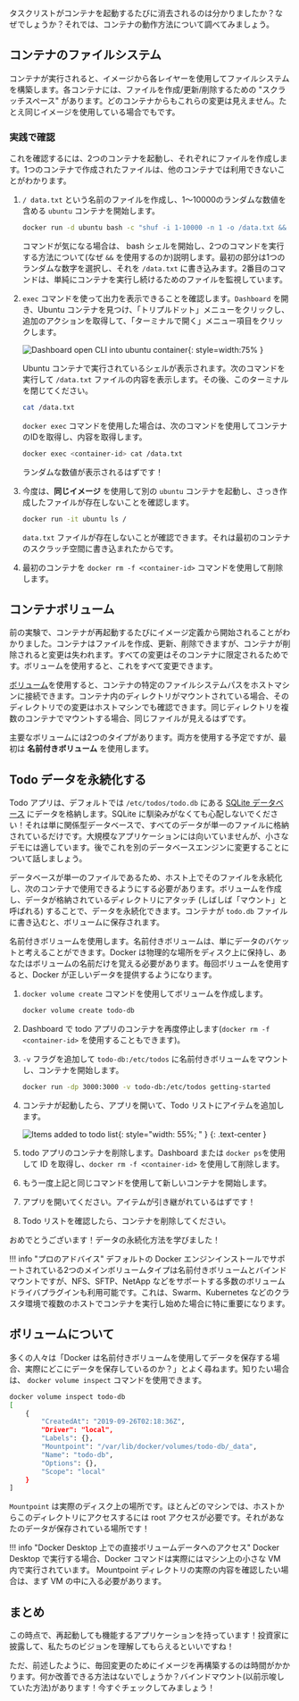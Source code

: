 タスクリストがコンテナを起動するたびに消去されるのは分かりましたか？なぜでしょうか？それでは、コンテナの動作方法について調べてみましょう。

## コンテナのファイルシステム

コンテナが実行されると、イメージから各レイヤーを使用してファイルシステムを構築します。各コンテナには、ファイルを作成/更新/削除するための "スクラッチスペース" があります。どのコンテナからもこれらの変更は見えません。たとえ同じイメージを使用している場合でもです。

### 実践で確認

これを確認するには、2つのコンテナを起動し、それぞれにファイルを作成します。1つのコンテナで作成されたファイルは、他のコンテナでは利用できないことがわかります。

1. `/ data.txt` という名前のファイルを作成し、1〜10000のランダムな数値を含める `ubuntu` コンテナを開始します。

    ```bash
    docker run -d ubuntu bash -c "shuf -i 1-10000 -n 1 -o /data.txt && tail -f /dev/null"
    ```

    コマンドが気になる場合は、 bash シェルを開始し、2つのコマンドを実行する方法について(なぜ `&&` を使用するのか)説明します。最初の部分は1つのランダムな数字を選択し、それを `/data.txt` に書き込みます。2番目のコマンドは、単純にコンテナを実行し続けるためのファイルを監視しています。

1. `exec` コマンドを使って出力を表示できることを確認します。`Dashboard` を開き、Ubuntu コンテナを見つけ、「トリプルドット」メニューをクリックし、追加のアクションを取得して、「ターミナルで開く」メニュー項目をクリックします。

    ![Dashboard open CLI into ubuntu container](dashboard-open-cli-ubuntu.png){: style=width:75% }

    Ubuntu コンテナで実行されているシェルが表示されます。次のコマンドを実行して `/data.txt` ファイルの内容を表示します。その後、このターミナルを閉じてください。

    ```bash
    cat /data.txt
    ```

    `docker exec` コマンドを使用した場合は、次のコマンドを使用してコンテナのIDを取得し、内容を取得します。

    ```bash
    docker exec <container-id> cat /data.txt
    ```

    ランダムな数値が表示されるはずです！

1. 今度は、**同じイメージ** を使用して別の `ubuntu` コンテナを起動し、さっき作成したファイルが存在しないことを確認します。

    ```bash
    docker run -it ubuntu ls /
    ```

    `data.txt` ファイルが存在しないことが確認できます。それは最初のコンテナのスクラッチ空間に書き込まれたからです。

1. 最初のコンテナを `docker rm -f <container-id>` コマンドを使用して削除します。

## コンテナボリューム

前の実験で、コンテナが再起動するたびにイメージ定義から開始されることがわかりました。コンテナはファイルを作成、更新、削除できますが、コンテナが削除されると変更は失われます。すべての変更はそのコンテナに限定されるためです。ボリュームを使用すると、これをすべて変更できます。

[ボリューム](https://docs.docker.com/storage/volumes/)を使用すると、コンテナの特定のファイルシステムパスをホストマシンに接続できます。コンテナ内のディレクトリがマウントされている場合、そのディレクトリでの変更はホストマシンでも確認できます。同じディレクトリを複数のコンテナでマウントする場合、同じファイルが見えるはずです。

主要なボリュームには2つのタイプがあります。両方を使用する予定ですが、最初は **名前付きボリューム** を使用します。

## Todo データを永続化する

Todo アプリは、デフォルトでは `/etc/todos/todo.db` にある [SQLite データベース](https://www.sqlite.org/index.html) にデータを格納します。SQLite に馴染みがなくても心配しないでください！それは単に関係型データベースで、すべてのデータが単一のファイルに格納されているだけです。大規模なアプリケーションには向いていませんが、小さなデモには適しています。後でこれを別のデータベースエンジンに変更することについて話しましょう。

データベースが単一のファイルであるため、ホスト上でそのファイルを永続化し、次のコンテナで使用できるようにする必要があります。ボリュームを作成し、データが格納されているディレクトリにアタッチ (しばしば「マウント」と呼ばれる) することで、データを永続化できます。コンテナが `todo.db` ファイルに書き込むと、ボリュームに保存されます。

名前付きボリュームを使用します。名前付きボリュームは、単にデータのバケットと考えることができます。Docker は物理的な場所をディスク上に保持し、あなたはボリュームの名前だけを覚える必要があります。毎回ボリュームを使用すると、Docker が正しいデータを提供するようになります。

1. `docker volume create` コマンドを使用してボリュームを作成します。

    ```bash
    docker volume create todo-db
    ```

1. Dashboard で todo アプリのコンテナを再度停止します(`docker rm -f <container-id>` を使用することもできます)。

1. `-v` フラグを追加して `todo-db:/etc/todos` に名前付きボリュームをマウントし、コンテナを開始します。

    ```bash
    docker run -dp 3000:3000 -v todo-db:/etc/todos getting-started
    ```

1. コンテナが起動したら、アプリを開いて、Todo リストにアイテムを追加します。

    ![Items added to todo list](items-added.png){: style="width: 55%; " }
    {: .text-center }

1. todo アプリのコンテナを削除します。Dashboard または `docker ps`を使用して ID を取得し、`docker rm -f <container-id>` を使用して削除します。

1. もう一度上記と同じコマンドを使用して新しいコンテナを開始します。

1. アプリを開いてください。アイテムが引き継がれているはずです！

1. Todo リストを確認したら、コンテナを削除してください。

おめでとうございます！データの永続化方法を学びました！

!!! info "プロのアドバイス"
    デフォルトの Docker エンジンインストールでサポートされている2つのメインボリュームタイプは名前付きボリュームとバインドマウントですが、NFS、SFTP、NetApp などをサポートする多数のボリュームドライバプラグインも利用可能です。これは、Swarm、Kubernetes などのクラスタ環境で複数のホストでコンテナを実行し始めた場合に特に重要になります。

## ボリュームについて

多くの人々は「Docker は名前付きボリュームを使用してデータを保存する場合、実際にどこにデータを保存しているのか？」とよく尋ねます。知りたい場合は、 `docker volume inspect` コマンドを使用できます。

```bash
docker volume inspect todo-db
[
    {
        "CreatedAt": "2019-09-26T02:18:36Z",
        "Driver": "local",
        "Labels": {},
        "Mountpoint": "/var/lib/docker/volumes/todo-db/_data",
        "Name": "todo-db",
        "Options": {},
        "Scope": "local"
    }
]
```

`Mountpoint` は実際のディスク上の場所です。ほとんどのマシンでは、ホストからこのディレクトリにアクセスするには root アクセスが必要です。それがあなたのデータが保存されている場所です！

!!! info "Docker Desktop 上での直接ボリュームデータへのアクセス"
    Docker Desktop で実行する場合、Docker コマンドは実際にはマシン上の小さな VM 内で実行されています。
     Mountpoint ディレクトリの実際の内容を確認したい場合は、まず VM の中に入る必要があります。

## まとめ

この時点で、再起動しても機能するアプリケーションを持っています！投資家に披露して、私たちのビジョンを理解してもらえるといいですね！

ただ、前述したように、毎回変更のためにイメージを再構築するのは時間がかかります。何か改善できる方法はないでしょうか？バインドマウント(以前示唆していた方法)があります！今すぐチェックしてみましょう！
